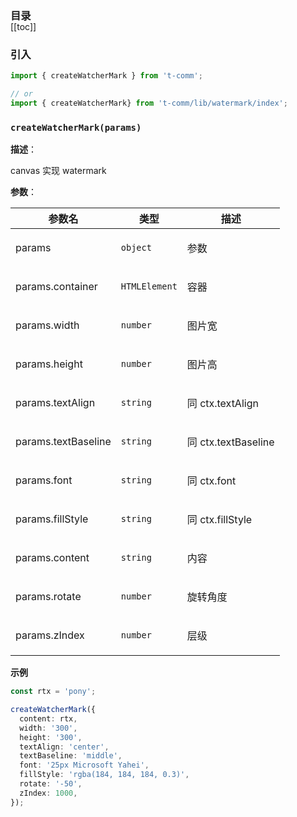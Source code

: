 <h3 style="margin-bottom: -1rem;">目录</h3>

[[toc]]

<h3>引入</h3>

```ts
import { createWatcherMark } from 't-comm';

// or
import { createWatcherMark} from 't-comm/lib/watermark/index';
```


### `createWatcherMark(params)` 


**描述**：<p>canvas 实现 watermark</p>

**参数**：


| 参数名 | 类型 | 描述 |
| --- | --- | --- |
| params | <code>object</code> | <p>参数</p> |
| params.container | <code>HTMLElement</code> | <p>容器</p> |
| params.width | <code>number</code> | <p>图片宽</p> |
| params.height | <code>number</code> | <p>图片高</p> |
| params.textAlign | <code>string</code> | <p>同 ctx.textAlign</p> |
| params.textBaseline | <code>string</code> | <p>同 ctx.textBaseline</p> |
| params.font | <code>string</code> | <p>同 ctx.font</p> |
| params.fillStyle | <code>string</code> | <p>同 ctx.fillStyle</p> |
| params.content | <code>string</code> | <p>内容</p> |
| params.rotate | <code>number</code> | <p>旋转角度</p> |
| params.zIndex | <code>number</code> | <p>层级</p> |



**示例**

```ts
const rtx = 'pony';

createWatcherMark({
  content: rtx,
  width: '300',
  height: '300',
  textAlign: 'center',
  textBaseline: 'middle',
  font: '25px Microsoft Yahei',
  fillStyle: 'rgba(184, 184, 184, 0.3)',
  rotate: '-50',
  zIndex: 1000,
});
```
